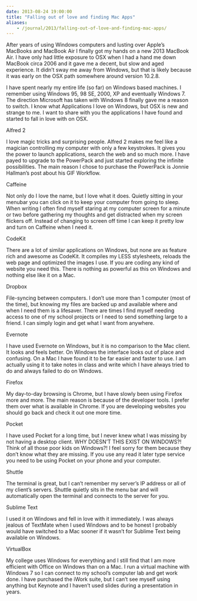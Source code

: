 ```yaml
---
date: 2013-08-24 19:00:00
title: "Falling out of love and finding Mac Apps"
aliases:
    - /journal/2013/falling-out-of-love-and-finding-mac-apps/
---
```


After years of using Windows computers and lusting over Apple’s MacBooks and MacBook Air I finally got my hands on a new 2013 MacBook Air. I have only had little exposure to OSX when I had a hand me down MacBook circa 2006 and it gave me a decent, but slow and aged experience. It didn’t sway me away from Windows, but that is likely because it was early on the OSX path somewhere around version 10.2.8.

<!--more-->

I have spent nearly my entire life (so far) on Windows based machines. I remember using Windows 95, 98 SE, 2000, XP and eventually Windows 7. The direction Microsoft has taken with Windows 8 finally gave me a reason to switch. I know what Applications I love on Windows, but OSX is new and strange to me. I want to share with you the applications I have found and started to fall in love with on OSX.

Alfred 2

I love magic tricks and surprising people. Alfred 2 makes me feel like a magician controlling my computer with only a few keystrokes. It gives you the power to launch applications, search the web and so much more. I have payed to upgrade to the PowerPack and just started exploring the infinite possibilities. The main reason I chose to purchase the PowerPack is Jonnie Hallman’s post about his GIF Workflow.

Caffeine

Not only do I love the name, but I love what it does. Quietly sitting in your menubar you can click on it to keep your computer from going to sleep. When writing I often find myself staring at my computer screen for a minute or two before gathering my thoughts and get distracted when my screen flickers off. Instead of changing to screen off time I can keep it pretty low and turn on Caffeine when I need it.

CodeKit

There are a lot of similar applications on Windows, but none are as feature rich and awesome as CodeKit. It compiles my LESS stylesheets, reloads the web page and optimized the images I use. If you are coding any kind of website you need this. There is nothing as powerful as this on Windows and nothing else like it on a Mac.

Dropbox

File-syncing between computers. I don’t use more than 1 computer (most of the time), but knowing my files are backed up and available where and when I need them is a lifesaver. There are times I find myself needing access to one of my school projects or I need to send something large to a friend. I can simply login and get what I want from anywhere.

Evernote

I have used Evernote on Windows, but it is no comparison to the Mac client. It looks and feels better. On Windows the interface looks out of place and confusing. On a Mac I have found it to be far easier and faster to use. I am actually using it to take notes in class and write which I have always tried to do and always failed to do on Windows.

Firefox

My day-to-day browsing is Chrome, but I have slowly been using Firefox more and more. The main reason is because of the developer tools. I prefer them over what is available in Chrome. If you are developing websites you should go back and check it out one more time.

Pocket

I have used Pocket for a long time, but I never knew what I was missing by not having a desktop client. WHY DOESN’T THIS EXIST ON WINDOWS?! Think of all those poor kids on Windows?! I feel sorry for them because they don’t know what they are missing. If you use any read it later type service you need to be using Pocket on your phone and your computer.

Shuttle

The terminal is great, but I can’t remember my server’s IP address or all of my client’s servers. Shuttle quietly sits in the menu bar and will automatically open the terminal and connects to the server for you.

Sublime Text

I used it on Windows and fell in love with it immediately. I was always jealous of TextMate when I used Windows and to be honest I probably would have switched to a Mac sooner if it wasn’t for Sublime Text being available on Windows.

VirtualBox

My college uses Windows for everything and I still find that I am more efficient with Office on Windows than on a Mac. I run a virtual machine with Windows 7 so I can connect to my school’s computer lab and get work done. I have purchased the iWork suite, but I can’t see myself using anything but Keynote and I haven’t used slides during a presentation in years.
